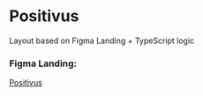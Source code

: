# Positivus

Layout based on Figma Landing + TypeScript logic

### Figma Landing:

[Positivus](https://www.figma.com/design/racHPrMNd7jO0XgXQPpE7w/Positivus-Landing-Page-Design--Community-?node-id=403-333&t=VF46omKBJIJkeCT4-1)
